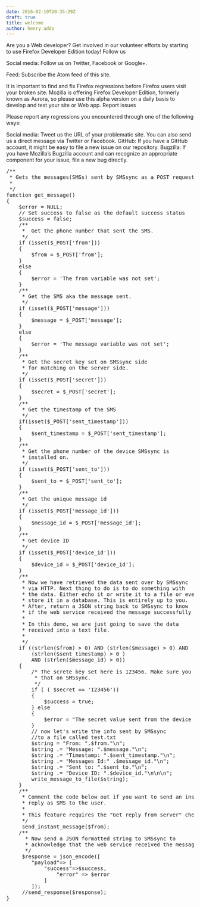 ```yaml
---
date: 2016-02-19T20:35:29Z
draft: true
title: welcome
author: henry addo
---
```


Are you a Web developer? Get involved in our volunteer efforts by starting to use Firefox Developer Edition today!
Follow us

Social media: Follow us on Twitter, Facebook or Google+.

Feed: Subscribe the Atom feed of this site.

It is important to find and fix Firefox regressions before Firefox users visit your broken site. Mozilla is offering Firefox Developer Edition, formerly known as Aurora, so please use this alpha version on a daily basis to develop and test your site or Web app.
Report issues

Please report any regressions you encountered through one of the following ways:

Social media: Tweet us the URL of your problematic site. You can also send us a direct message via Twitter or Facebook.
GitHub: If you have a GitHub account, it might be easy to file a new issue on our repository.
Bugzilla: If you have Mozilla’s Bugzilla account and can recognize an appropriate component for your issue, file a new bug directly.
<?prettify?>
<pre class="prettyprint linenums">
/**
 * Gets the messages(SMSs) sent by SMSsync as a POST request.
 *
 */
function get_message()
{
    $error = NULL;
    // Set success to false as the default success status
    $success = false;
    /**
     *  Get the phone number that sent the SMS.
     */
    if (isset($_POST['from']))
    {
        $from = $_POST['from'];
    }
    else
    {
        $error = 'The from variable was not set';
    }
    /**
     * Get the SMS aka the message sent.
     */
    if (isset($_POST['message']))
    {
        $message = $_POST['message'];
    }
    else
    {
        $error = 'The message variable was not set';
    }
    /**
     * Get the secret key set on SMSsync side
     * for matching on the server side.
     */
    if (isset($_POST['secret']))
    {
        $secret = $_POST['secret'];
    }
    /**
     * Get the timestamp of the SMS
     */
    if(isset($_POST['sent_timestamp']))
    {
        $sent_timestamp = $_POST['sent_timestamp'];
    }
    /**
     * Get the phone number of the device SMSsync is
     * installed on.
     */
    if (isset($_POST['sent_to']))
    {
        $sent_to = $_POST['sent_to'];
    }
    /**
     * Get the unique message id
     */
    if (isset($_POST['message_id']))
    {
        $message_id = $_POST['message_id'];
    }
    /**
     * Get device ID
     */
    if (isset($_POST['device_id']))
    {
        $device_id = $_POST['device_id'];
    }
    /**
     * Now we have retrieved the data sent over by SMSsync
     * via HTTP. Next thing to do is to do something with
     * the data. Either echo it or write it to a file or even
     * store it in a database. This is entirely up to you.
     * After, return a JSON string back to SMSsync to know
     * if the web service received the message successfully or not.
     *
     * In this demo, we are just going to save the data
     * received into a text file.
     *
     */
    if ((strlen($from) > 0) AND (strlen($message) > 0) AND
        (strlen($sent_timestamp) > 0 )
        AND (strlen($message_id) > 0))
    {
        /* The screte key set here is 123456. Make sure you enter
         * that on SMSsync.
         */
        if ( ( $secret == '123456'))
        {
            $success = true;
        } else
        {
            $error = "The secret value sent from the device does not match the one on the server";
        }
        // now let's write the info sent by SMSsync
        //to a file called test.txt
        $string = "From: ".$from."\n";
        $string .= "Message: ".$message."\n";
        $string .= "Timestamp: ".$sent_timestamp."\n";
        $string .= "Messages Id:" .$message_id."\n";
        $string .= "Sent to: ".$sent_to."\n";
        $string .= "Device ID: ".$device_id."\n\n\n";
        write_message_to_file($string);
    }
    /**
     * Comment the code below out if you want to send an instant
     * reply as SMS to the user.
     *
     * This feature requires the "Get reply from server" checked on SMSsync.
     */
     send_instant_message($from);
    /**
      * Now send a JSON formatted string to SMSsync to
      * acknowledge that the web service received the message
      */
     $response = json_encode([
        "payload"=> [
            "success"=>$success,
                "error" => $error
            ]
        ]);
     //send_response($response);
}
</pre>
